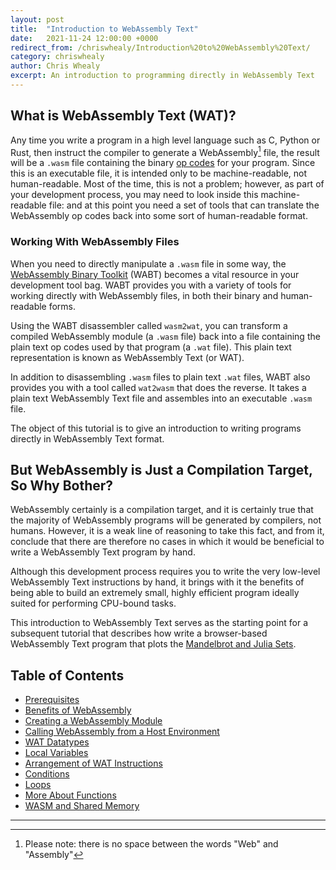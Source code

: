 ```yaml
---
layout: post
title:  "Introduction to WebAssembly Text"
date:   2021-11-24 12:00:00 +0000
redirect_from: /chriswhealy/Introduction%20to%20WebAssembly%20Text/
category: chriswhealy
author: Chris Whealy
excerpt: An introduction to programming directly in WebAssembly Text
---
```


## What is WebAssembly Text (WAT)?

Any time you write a program in a high level language such as C, Python or Rust, then instruct the compiler to generate a WebAssembly[^1] file, the result will be a `.wasm` file containing the binary [op codes](https://webassembly.github.io/spec/core/binary/instructions.html) for your program.  Since this is an executable file, it is intended only to be machine-readable, not human-readable.  Most of the time, this is not a problem; however, as part of your development process, you may need to look inside this machine-readable file: and at this point you need a set of tools that can translate the WebAssembly op codes back into some sort of human-readable format.

### Working With WebAssembly Files

When you need to directly manipulate a `.wasm` file in some way, the [WebAssembly Binary Toolkit](https://github.com/WebAssembly/wabt) (WABT) becomes a vital resource in your development tool bag.  WABT provides you with a variety of tools for working directly with WebAssembly files, in both their binary and human-readable forms.

Using the WABT disassembler called `wasm2wat`, you can transform a compiled WebAssembly module (a `.wasm` file) back into a file containing the plain text op codes used by that program (a `.wat` file).  This plain text representation is known as WebAssembly Text (or WAT).

In addition to disassembling `.wasm` files to plain text `.wat` files, WABT also provides you with a tool called `wat2wasm` that does the reverse.  It takes a plain text WebAssembly Text file and assembles into an executable `.wasm` file.

The object of this tutorial is to give an introduction to writing programs directly in WebAssembly Text format.

## But WebAssembly is Just a Compilation Target, So Why Bother?

WebAssembly certainly is a compilation target, and it is certainly true that the majority of WebAssembly programs will be generated by compilers, not humans.  However, it is a weak line of reasoning to take this fact, and from it, conclude that there are therefore no cases in which it would be beneficial to write a WebAssembly Text program by hand.

Although this development process requires you to write the very low-level WebAssembly Text instructions by hand, it brings with it the benefits of being able to build an extremely small, highly efficient program ideally suited for performing CPU-bound tasks.

This introduction to WebAssembly Text serves as the starting point for a subsequent tutorial that describes how write a browser-based WebAssembly Text program that plots the [Mandelbrot and Julia Sets](./plotting-fractals-in-webassembly).

## Table of Contents

- [Prerequisites](/chriswhealy/Introduction%20to%20WebAssembly%20Text/00/)
- [Benefits of WebAssembly](/chriswhealy/Introduction%20to%20WebAssembly%20Text/01/)
- [Creating a WebAssembly Module](/chriswhealy/Introduction%20to%20WebAssembly%20Text/02/)
- [Calling WebAssembly from a Host Environment](/chriswhealy/Introduction%20to%20WebAssembly%20Text/03/)
- [WAT Datatypes](/chriswhealy/Introduction%20to%20WebAssembly%20Text/04/)
- [Local Variables](/chriswhealy/Introduction%20to%20WebAssembly%20Text/05/)
- [Arrangement of WAT Instructions](/chriswhealy/Introduction%20to%20WebAssembly%20Text/06/)
- [Conditions](/chriswhealy/Introduction%20to%20WebAssembly%20Text/07/)
- [Loops](/chriswhealy/Introduction%20to%20WebAssembly%20Text/08/)
- [More About Functions](/chriswhealy/Introduction%20to%20WebAssembly%20Text/09/)
- [WASM and Shared Memory](/chriswhealy/Introduction%20to%20WebAssembly%20Text/10/)




---
[^1]: Please note: there is no space between the words "Web" and "Assembly"
